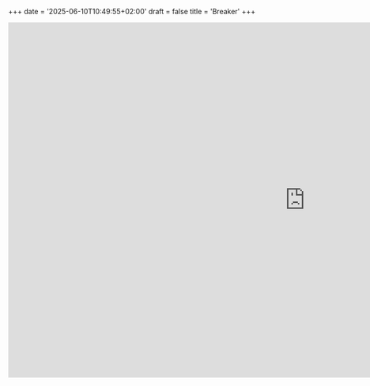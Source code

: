+++
date = '2025-06-10T10:49:55+02:00'
draft = false
title = 'Breaker'
+++
<iframe frameborder="0" src="https://itch.io/embed-upload/570436?color=333333" allowfullscreen="" width="1200" height="720"><a href="https://kanatos.itch.io/breaker">Play Breaker on itch.io</a></iframe>
